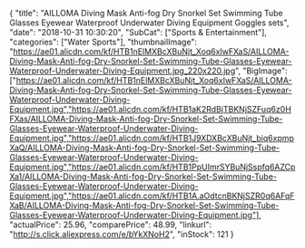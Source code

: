 {
	"title": "AILLOMA Diving Mask Anti-fog Dry Snorkel Set Swimming Tube Glasses Eyewear Waterproof Underwater Diving Equipment Goggles sets",
	"date": "2018-10-31 10:30:20",
	"SubCat": ["Sports & Entertainment"],
	"categories": ["Water Sports"],
	"thumbnailImage": "https://ae01.alicdn.com/kf/HTB1nElMXBcXBuNjt_Xoq6xIwFXaS/AILLOMA-Diving-Mask-Anti-fog-Dry-Snorkel-Set-Swimming-Tube-Glasses-Eyewear-Waterproof-Underwater-Diving-Equipment.jpg_220x220.jpg",
	"BigImage": ["https://ae01.alicdn.com/kf/HTB1nElMXBcXBuNjt_Xoq6xIwFXaS/AILLOMA-Diving-Mask-Anti-fog-Dry-Snorkel-Set-Swimming-Tube-Glasses-Eyewear-Waterproof-Underwater-Diving-Equipment.jpg","https://ae01.alicdn.com/kf/HTB1aK2RdBjTBKNjSZFuq6z0HFXas/AILLOMA-Diving-Mask-Anti-fog-Dry-Snorkel-Set-Swimming-Tube-Glasses-Eyewear-Waterproof-Underwater-Diving-Equipment.jpg","https://ae01.alicdn.com/kf/HTB1J9XDXBcXBuNjt_biq6xpmpXaQ/AILLOMA-Diving-Mask-Anti-fog-Dry-Snorkel-Set-Swimming-Tube-Glasses-Eyewear-Waterproof-Underwater-Diving-Equipment.jpg","https://ae01.alicdn.com/kf/HTB1PpUImrSYBuNjSspfq6AZCpXa1/AILLOMA-Diving-Mask-Anti-fog-Dry-Snorkel-Set-Swimming-Tube-Glasses-Eyewear-Waterproof-Underwater-Diving-Equipment.jpg","https://ae01.alicdn.com/kf/HTB1A.aOdtcnBKNjSZR0q6AFqFXaB/AILLOMA-Diving-Mask-Anti-fog-Dry-Snorkel-Set-Swimming-Tube-Glasses-Eyewear-Waterproof-Underwater-Diving-Equipment.jpg"],
	"actualPrice": 25.96,
	"comparePrice": 48.99,
	"linkurl": "http://s.click.aliexpress.com/e/bYkXNoH2",
	"inStock": 121
}
